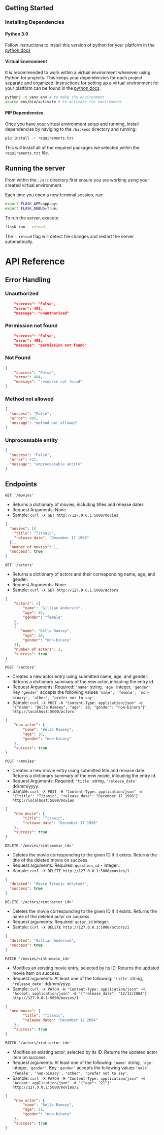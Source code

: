 ## Getting Started

### Installing Dependencies

#### Python 3.9

Follow instructions to install this version of python for your platform in the [python docs](https://docs.python.org/3/using/unix.html#getting-and-installing-the-latest-version-of-python)

#### Virtual Environment

It is recommended to work within a virtual environment whenever using Python for projects. This keeps your dependencies for each project separate and organized. Instructions for setting up a virtual environment for your platform can be found in the [python docs](https://packaging.python.org/guides/installing-using-pip-and-virtual-environments/). 

```bash
python3 -m venv env # to make the environment
source env/bin/activate # to activate the environment
```

#### PIP Dependencies

Once you have your virtual environment setup and running, install dependencies by naviging to the `/backend` directory and running:

```bash
pip install -r requirements.txt
```

This will install all of the required packages we selected within the `requirements.txt` file.

## Running the server

From within the `./src` directory first ensure you are working using your created virtual environment.

Each time you open a new terminal session, run:

```bash
export FLASK_APP=app.py;
export FLASK_DEBUG=True;
```

To run the server, execute:

```bash
flask run --reload
```

The `--reload` flag will detect file changes and restart the server automatically.

# API Reference
## Error Handling

### Unauthorized
``` json
    "success": "False", 
    "error": 401, 
    "message": "unauthorised"
```
### Permission not found
``` json
    "success": "False", 
    "error": 403, 
    "message": "permission not found"
```
### Not Found
```json
{
    "success": "False",
    "error": 404, 
    "message": "resource not found"
}
```
### Method not allowed
```json
{
  "success": "False",
  "error": 405, 
  "message": "method not allowed"
}
```
### Unprocessable entity
```json
{
  "success": "False",
  "error": 422,
  "message": "unprocessable entity"
}
```
## Endpoints
`GET '/movies'`

- Returns a dictionary of movies, including titles and release dates
- Request Arguments: None
- Sample: `curl -X GET http://127.0.0.1:5000/movies`

```json
{
  "movies": [{
    "title": "Titanic",
    "release date": "December 17 1998"
  }],
  "number of movies": 1,
  "success": true
}
```

`GET '/actors'`

- Returns a dictionary of actors and their corresponding name, age, and gender.
- Request Arguments: None
- Sample: `curl -X GET http://127.0.0.1:5000/actors`

```json
{
    "actors": [{
        "name": "Gillian Anderson",
        "age": 55,
        "gender": "female"
    },
    {
       "name": "Bella Ramsey",
        "age": 20,
        "gender": "non-binary" 
    }],
    "number of actors": 2, 
    "success": true
}
```
`POST '/actors'`

- Creates a new actor entry using submitted name, age, and gender. Returns a dictionary summary of the new actor, inlcuding the entry id. 
- Request Arguments: Required: `'name'` string, `'age'` integer, `'gender'`. Key `'gender'` accepts the following values `'male', 'female', 'non-binary', 'other', 'prefer not to say'`.
- Sample: `curl -X POST -H "Content-Type: application/json" -d '{"name": "Bella Ramsey", "age": 20, "gender": "non-binary"}' http://localhost:5000/actors`

``` json
{
    "new actor": {
        "name": "Bella Ramsey",
        "age": 20,
        "gender": "non-binary"
    },
    "success": true
}
```

`POST '/movies'`

- Creates a new movie entry using submitted title and release date. Returns a dictionary summary of the new movie, inlcuding the entry id. 
- Request Arguments: Required: `'title'` string, `'release_date'` dd/mm/yyyy. 
- Sample: `curl -X POST -H "Content-Type: application/json" -d '{"title": "Titanic", "release_date": "December 17 1998"}' http://localhost:5000/movies`

``` json
{
    "new movie": {
        "title": "Titanic",
        "release date": "December 17 1998"
    },
    "success": true
}
```

`DELETE '/movies/<int:movie_id>'`

- Deletes the movie corresponding to the given ID if it exists. Returns the title of the deleted movie on success.
- Request arguments: Required: `question_id` - integer.
- Sample: `curl -X DELETE http://127.0.0.1:5000/movies/1`

``` json
{
  "deleted": "Movie Titanic deleted!",
  "success": true
}
```

`DELETE '/actors/<int:actor_id>'`

- Deletes the movie corresponding to the given ID if it exists. Returns the name of the deleted actor on success.
- Request arguments: Required: `actor_id` integer.
- Sample: `curl -X DELETE http://127.0.0.1:5000/actors/2`

``` json
{
  "deleted": "Gillian Anderson",
  "success": true
}
```

`PATCH '/movies/<int:movie_id>'`

- Modifies an existing movie entry, selected by its ID. Returns the updated movie item on success.
- Request arguments: At least one of the following: `'title'` string, `'release_date'` dd/mm/yyyy. 
- Sample: `curl -X PATCH -H "Content-Type: application/json" -H "Accept: application/json" -d '{"release_date": "12/12/2004"}' http://127.0.0.1:5000/movies/1`

``` json
{
  "new movie": {
        "title": "Titanic",
        "release date": "December 12 2004"
    },
    "success": true
}
```

`PATCH '/actors/<int:actor_id>'`
- Modifies an existing actor, selected by its ID. Returns the updated actor item on success.
- Request arguments: At least one of the following: `'name'` string, `'age'` integer, `'gender'`. Key `'gender'` accepts the following values `'male', 'female', 'non-binary', 'other', 'prefer not to say'`.
- Sample: `curl -X PATCH -H "Content-Type: application/json" -H "Accept: application/json" -d '{"age": "21"}' http://127.0.0.1:5000/movies/2`

``` json
{
    "new actor": {
        "name": "Bella Ramsey",
        "age": 21,
        "gender": "non-binary"
    },
    "success": true
}
```